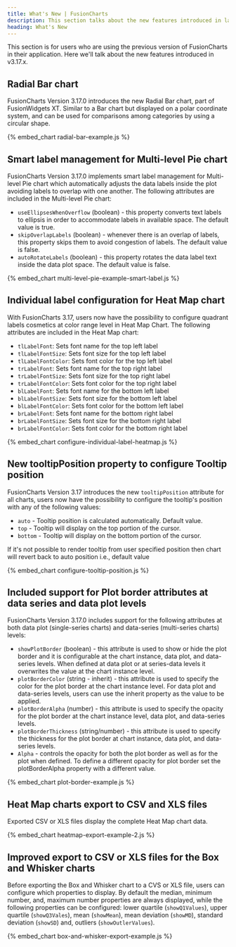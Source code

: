 ```yaml
---
title: What's New | FusionCharts
description: This section talks about the new features introduced in latest version.
heading: What's New
---
```


This section is for users who are using the previous version of FusionCharts in their application. Here we'll talk about the new features introduced in v3.17.x.

## Radial Bar chart

FusionCharts Version 3.17.0 introduces the new Radial Bar chart, part of FusionWidgets XT. Similar to a Bar chart but displayed on a polar coordinate system, and can be used for comparisons among categories by using a circular shape.

{% embed_chart radial-bar-example.js %}

## Smart label management for Multi-level Pie chart

FusionCharts Version 3.17.0 implements smart label management for Multi-level Pie chart which automatically adjusts the data labels inside the plot avoiding labels to overlap with one another. The following attributes are included in the Multi-level Pie chart:

-  `useEllipsesWhenOverflow` (boolean) - this property converts text labels to ellipsis in order to accommodate labels in available space. The default value is true.
-  `skipOverlapLabels` (boolean) - whenever there is an overlap of labels, this property skips them to avoid congestion of labels. The default value is false.
-  `autoRotateLabels` (boolean) - this property rotates the data label text inside the data plot space. The default value is false.

{% embed_chart multi-level-pie-example-smart-label.js %}

## Individual label configuration for Heat Map chart

With FusionCharts 3.17, users now have the possibility to configure quadrant labels cosmetics at color range level in Heat Map Chart. The following attributes are included in the Heat Map chart:

-  `tlLabelFont`: Sets font name for the top left label
-  `tlLabelFontSize`: Sets font size for the top left label
-  `tlLabelFontColor`: Sets font color for the top left label
-  `trLabelFont`: Sets font name for the top right label
-  `trLabelFontSize`: Sets font size for the top right label
-  `trLabelFontColor`: Sets font color for the top right label
-  `blLabelFont`: Sets font name for the bottom left label
-  `blLabelFontSize`: Sets font size for the bottom left label
-  `blLabelFontColor`: Sets font color for the bottom left label
-  `brLabelFont`: Sets font name for the bottom right label
-  `brLabelFontSize`: Sets font size for the bottom right label
-  `brLabelFontColor`: Sets font color for the bottom right label

{% embed_chart configure-individual-label-heatmap.js %}

## New tooltipPosition property to configure Tooltip position

FusionCharts Version 3.17 introduces the new `tooltipPosition` attribute for all charts, users now have the possibility to configure the tooltip's position with any of the following values:

-  `auto` - Tooltip position is calculated automatically. Default value.
-  `top` - Tooltip will display on the top portion of the cursor.
-  `bottom` - Tooltip will display on the bottom portion of the cursor.

If it's not possible to render tooltip from user specified position then chart will revert back to auto position i.e., default value

{% embed_chart configure-tooltip-position.js %}

## Included support for Plot border attributes at data series and data plot levels

FusionCharts Version 3.17.0 includes support for the following attributes at both data plot (single-series charts) and data-series (multi-series charts) levels:

-  `showPlotBorder` (boolean) - this attribute is used to show or hide the plot border and it is configurable at the chart instance, data plot, and data-series levels. When defined at data plot or at series-data levels it overwrites the value at the chart instance level.
-  `plotBorderColor` (string - inherit) - this attribute is used to specify the color for the plot border at the chart instance level. For data plot and data-series levels, users can use the inherit property as the value to be applied.
-  `plotBorderAlpha` (number) - this attribute is used to specify the opacity for the plot border at the chart instance level, data plot, and data-series levels.
-  `plotBorderThickness` (string/number) - this attribute is used to specify the thickness for the plot border at chart instance, data plot, and data-series levels.
-  `Alpha` - controls the opacity for both the plot border as well as for the plot when defined. To define a different opacity for plot border set the plotBorderAlpha property with a different value.

{% embed_chart plot-border-example.js %}

## Heat Map charts export to CSV and XLS files

Exported CSV or XLS files display the complete Heat Map chart data.

{% embed_chart heatmap-export-example-2.js %}

## Improved export to CSV or XLS files for the Box and Whisker charts

Before exporting the Box and Whisker chart to a CVS or XLS file, users can configure which properties to display. By default the median, minimum number, and, maximum number properties are always displayed, while the following properties can be configured: lower quartile (`showQ1Values`), upper quartile (`showQ3Vales`), mean (`showMean`), mean deviation (`showMD`), standard deviation (`showSD`) and, outliers (`showOutlerValues`).

{% embed_chart box-and-whisker-export-example.js %}

